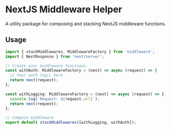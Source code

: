 # NextJS Middleware Helper

A utility package for composing and stacking NextJS middleware functions.

## Usage

```typescript
import { stackMiddlewares, MiddlewareFactory } from 'middleware';
import { NextResponse } from 'next/server';

// Create your middleware functions
const withAuth: MiddlewareFactory = (next) => async (request) => {
  // Your auth logic here
  return next(request);
};

const withLogging: MiddlewareFactory = (next) => async (request) => {
  console.log(`Request: ${request.url}`);
  return next(request);
};

// Compose middleware
export default stackMiddlewares([withLogging, withAuth]);
```
